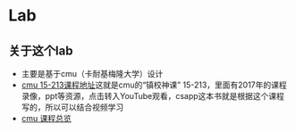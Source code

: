 # Lab

## 关于这个lab
+ 主要是基于cmu（卡耐基梅隆大学）设计
+ [cmu 15-213课程地址](http://www.cs.cmu.edu/afs/cs/academic/class/15213-f17/www/schedule.html)这就是cmu的“镇校神课” 15-213，里面有2017年的课程录像，ppt等资源，点击转入YouTube观看，csapp这本书就是根据这个课程写的，所以可以结合视频学习 
+ [cmu 课程总览](http://csapp.cs.cmu.edu/3e/labs.html)
